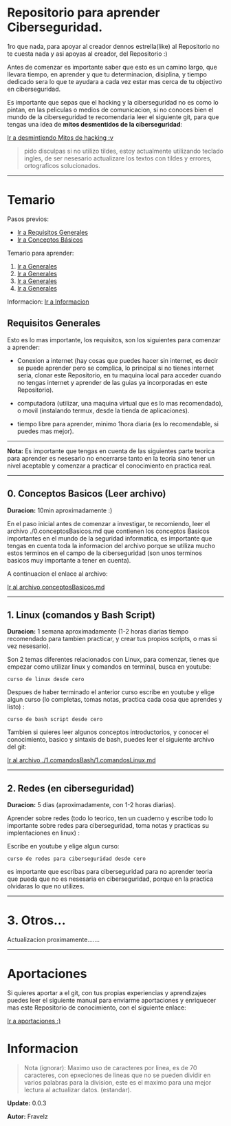 # Repositorio para aprender Ciberseguridad.

1ro que nada, para apoyar al creador dennos estrella(like) al 
Repositorio no te cuesta nada y asi apoyas al creador, 
del Repositorio :)

Antes de comenzar es importante saber que esto es un 
camino largo, que llevara tiempo, en aprender y que 
tu determinacion, disiplina, y tiempo dedicado sera 
lo que te ayudara a cada vez estar mas cerca de tu
objectivo en ciberseguridad.

Es importante que sepas que el hacking y la 
ciberseguridad no es como lo pintan, en las peliculas 
o medios de comunicacion, si no conoces bien el mundo 
de la ciberseguridad te recomendaria leer el siguiente 
git, para que tengas una idea de **mitos desmentidos de 
la ciberseguridad**:

[Ir a desmintiendo Mitos de hacking :v](./_mitos.md)

> pido disculpas si no utilizo tildes, estoy 
actualmente utilizando teclado ingles, de ser nesesario
actualizare los textos con tildes y errores, 
ortograficos solucionados.

---

# Temario

Pasos previos:
* [Ir a Requisitos Generales](#requisitos-generales)
* [Ir a Conceptos Básicos](#0-conceptos-basicos-leer-archivo)



Temario para aprender:
1. [Ir a Generales](#requisitos-generales)
2. [Ir a Generales](#requisitos-generales)
3. [Ir a Generales](#requisitos-generales)
4. [Ir a Generales](#requisitos-generales)

Informacion: [Ir a Informacion](#informacion)

## Requisitos Generales

Esto es lo mas importante, los requisitos, son 
los siguientes para comenzar a aprender:

* Conexion a internet (hay cosas que puedes hacer
sin internet, es decir se puede aprender pero se 
complica, lo principal si no tienes internet seria, 
clonar este Repositorio, en tu maquina local para 
acceder cuando no tengas internet y aprender de 
las guias ya incorporadas en este Repositorio).

* computadora (utilizar, una maquina virtual que es 
lo mas recomendado), o movil (instalando termux, 
desde la tienda de aplicaciones).

* tiempo libre para aprender, minimo 1hora diaria 
(es lo recomendable, si puedes mas mejor).

---

**Nota:** Es importante que tengas en cuenta de las 
siguientes parte teorica para aprender es nesesario 
no encerrarse tanto en la teoria sino tener un nivel 
aceptable y comenzar a practicar el conocimiento 
en practica real.

---

## 0. Conceptos Basicos (Leer archivo)

**Duracion:** 10min aproximadamente :)

En el paso inicial antes de comenzar a investigar, 
te recomiendo, leer el archivo ./0.conceptosBasicos.md 
que contienen los conceptos Basicos importantes en el 
mundo de la seguridad informatica, es importante que 
tengas en cuenta toda la informacion del archivo porque 
se utiliza mucho estos terminos en el campo de la 
ciberseguridad (son unos terminos basicos muy importante 
a tener en cuenta).

A continuacion el enlace al archivo:

[Ir al archivo conceptosBasicos.md](./0.conceptosBasicos.md)

---

## 1. Linux (comandos y Bash Script)

**Duracion:** 1 semana aproximadamente (1-2 horas diarias
tiempo recomendado para tambien practicar, y crear tus 
propios scripts, o mas si vez nesesario).

Son 2 temas diferentes relacionados con Linux, para comenzar,
tienes que empezar como utilizar linux y comandos en terminal,
busca en youtube:

``` 
curso de linux desde cero
```

Despues de haber terminado el anterior curso escribe en 
youtube y elige algun curso (lo completas, tomas notas, 
practica cada cosa que aprendes y listo) :

``` 
curso de bash script desde cero
```

Tambien si quieres leer algunos conceptos introductorios,
y conocer el conocimiento, basico y sintaxis de bash, puedes
leer el siguiente archivo del git:

[Ir al archivo ./1.comandosBash/1.comandosLinux.md](./1.comandosBash/1.comandosLinux.md)

---

## 2. Redes (en ciberseguridad)

**Duracion:** 5 dias (aproximadamente, con 1-2 horas diarias).

Aprender sobre redes (todo lo teorico, ten un cuaderno
y escribe todo lo importante sobre redes para ciberseguridad,
toma notas y practicas su implentaciones en linux) :

Escribe en youtube y elige algun curso:

``` 
curso de redes para ciberseguridad desde cero
```

es importante que escribas para ciberseguridad para no aprender 
teoria que pueda que no es nesesaria en ciberseguridad, porque 
en la practica olvidaras lo que no utilizes.

---

# 3. Otros...

Actualizacion proximamente.......

---

# Aportaciones

Si quieres aportar a el git, con tus propias experiencias y 
aprendizajes puedes leer el siguiente manual para enviarme 
aportaciones y enriquecer mas este Repositorio de conocimiento,
con el siguiente enlace:

[Ir a aportaciones :)](./_aportaciones.md)

# Informacion

> Nota (ignorar): Maximo uso de caracteres por linea, es de 70 
caracteres, con epxeciones de lineas que no se pueden dividir en 
varios palabras para la division, este es el maximo para una 
mejor lectura al actualizar datos. (estandar).

**Update:** 0.0.3

**Autor:** Fravelz

